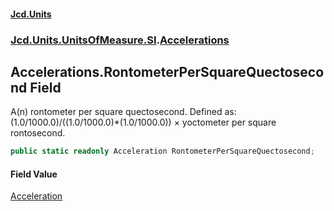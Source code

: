 #### [Jcd.Units](index.md 'index')
### [Jcd.Units.UnitsOfMeasure.SI](Jcd.Units.UnitsOfMeasure.SI.md 'Jcd.Units.UnitsOfMeasure.SI').[Accelerations](Accelerations.md 'Jcd.Units.UnitsOfMeasure.SI.Accelerations')

## Accelerations.RontometerPerSquareQuectosecond Field

A(n) rontometer per square quectosecond. Defined as: (1.0/1000.0)/((1.0/1000.0)*(1.0/1000.0)) × yoctometer per square rontosecond.

```csharp
public static readonly Acceleration RontometerPerSquareQuectosecond;
```

#### Field Value
[Acceleration](Acceleration.md 'Jcd.Units.UnitTypes.Acceleration')